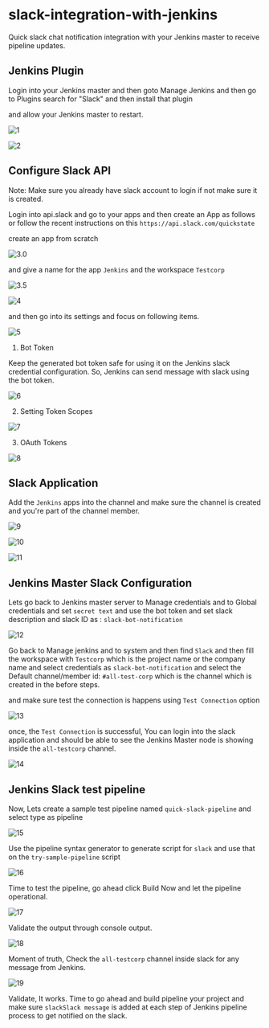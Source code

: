 # slack-integration-with-jenkins
Quick slack chat notification integration with your Jenkins master to receive pipeline updates.

## Jenkins Plugin

Login into your Jenkins master and then goto Manage Jenkins and then go to Plugins search for "Slack" and then install that plugin 

and allow your Jenkins master to restart.

![1](./assets/1.jpg)

![2](./assets/2.jpg)


## Configure Slack API

Note: Make sure you already have slack account to login if not make sure it is created.

Login into api.slack and go to your apps and then create an App as follows or follow the recent instructions on this `https://api.slack.com/quickstate`

create an app from scratch

![3.0](./assets/3.jpg)

and give a name for the app `Jenkins` and the workspace `Testcorp` 

![3.5](./assets/3.5.jpg)

![4](./assets/4.jpg)


and then go into its settings and focus on following items.

![5](./assets/5.jpg)

1. Bot Token

Keep the generated bot token safe for using it on the Jenkins slack credential configuration. So, Jenkins can send message with slack using the bot token.

![6](./assets/6.jpg)

2. Setting Token Scopes

![7](./assets/7.jpg)

3. OAuth Tokens

![8](./assets/8.jpg)


## Slack Application

Add the `Jenkins` apps into the channel and make sure the channel is created and you're part of the channel member.

![9](./assets/9.jpg)

![10](./assets/10.jpg)

![11](./assets/11.jpg)


## Jenkins Master Slack Configuration 


Lets go back to Jenkins master server to Manage credentials and to Global credentials and set `secret text` and use the bot token and set slack description and slack ID as : `slack-bot-notification`

![12](./assets/12.jpg)

Go back to Manage jenkins and to system and then find `Slack` and then fill the workspace with `Testcorp` which is the project name or the company name and select credentials as `slack-bot-notification` and select the Default channel/member id: `#all-test-corp` which is the channel which is created in the before steps.

and make sure test the connection is happens using `Test Connection` option

![13](./assets/13.jpg)

once, the `Test Connection` is successful, You can login into the slack application and should be able to see the Jenkins Master node is showing inside the `all-testcorp` channel. 

![14](./assets/14.jpg)

## Jenkins Slack test pipeline

Now, Lets create a sample test pipeline named `quick-slack-pipeline` and select type as pipeline

![15](./assets/15.jpg)

Use the pipeline syntax generator to generate script for `slack` and use that on the `try-sample-pipeline` script

![16](./assets/16.jpg)

Time to test the pipeline, go ahead click Build Now and let the pipeline operational. 

![17](./assets/17.jpg)

Validate the output through console output.

![18](./assets/18.jpg)

Moment of truth, Check the `all-testcorp` channel inside slack for any message from Jenkins.

![19](./assets/19.jpg)

Validate, It works. Time to go ahead and build pipeline your project and make sure  `slackSlack message` is added at each step of Jenkins pipeline process to get notified on the slack. 






